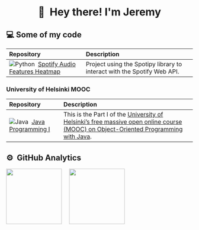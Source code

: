 <h1 align="center"> 👋 &nbsp;Hey there! I'm Jeremy </h1>


##  💻 Some of my code
|**Repository**|**Description**|
|:----------|:----|
| ![Python](https://img.shields.io/badge/-Python-05122A?style=flat&logo=python)&nbsp; [Spotify Audio Features Heatmap](https://github.com/ahcrej/spotify_audio_features_heatmap) | Project using the Spotipy library to interact with the Spotify Web API.|

### University of Helsinki MOOC
|**Repository**|**Description**|
|:----------|:----|
| ![Java](https://img.shields.io/badge/-Java-05122A?style=flat&logo=Java&logoColor=FFA518)&nbsp; [Java Programming I](https://github.com/ahcrej/Java_Programming_MOOC_I) | This is the Part I of the [University of Helsinki’s free massive open online course (MOOC) on Object-Oriented Programming with Java](https://java-programming.mooc.fi/).|

## ⚙️ &nbsp;GitHub Analytics
<div class='container'>
<img height="150cm" class="img" src="https://github-readme-stats.vercel.app/api?username=ahcrej&show_icons=true&theme=blue-green&include_all_commits=true" />
&nbsp;
&nbsp;
<img height="150cm" class="img" src="https://github-readme-stats.vercel.app/api/top-langs/?username=ahcrej&layout=compact&theme=blue-green" /></div>
</div>

<!--
**ahcrej/ahcrej** is a ✨ _special_ ✨ repository because its `README.md` (this file) appears on your GitHub profile.

Here are some ideas to get you started:

- 🔭 I’m currently working on ...
- 🌱 I’m currently learning ...
- 👯 I’m looking to collaborate on ...
- 🤔 I’m looking for help with ...
- 💬 Ask me about ...
- 📫 How to reach me: ...
- 😄 Pronouns: ...
- ⚡ Fun fact: ...
-->

